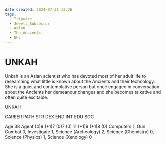 ```yaml
---
date created: 2024-07-31 13:26
tags:
  - Tripwire
  - Jewell_Subsector
  - Aslan
  - The_Ancients
  - NPC
---
```


# UNKAH

Unkah is an Aslan scientist who has devoted most of her adult life to researching what little is known about the Ancients and their technology. She is a quiet and contemplative person but once engaged in conversation about the Ancients her demeanour changes and she becomes talkative and often quite excitable.

UNKAH


CAREER PATH STR DEX END INT EDU SOC



Age 38 Agent (4)9 (+1)7 (0)7 (0) 11 (+1)9 (+1)8 (0) Computers 1, Gun Combat 0, Investigate 1, Science (Archeology) 2, Science (Chemistry) 0, Science (Physics) 1, Science (Xenology) 0
